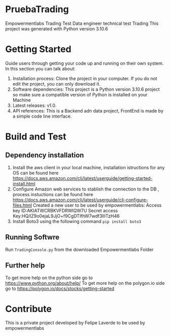# PruebaTrading
Empowermentlabs Trading Test
Data engineer technical test Trading
This project was generated with Python version 3.10.6

# Getting Started
Guide users through getting your code up and running on their own system. In this section you can talk about:
1.	Installation process: Clone the project in your computer. If you do not edit the project, you can only download it.
2.	Software dependencies: This project is a Python version 3.10.6 project so make sure a compatible version of Python is installed on your Machine 
3.	Latest releases: v1.0.
4.	API references: This is a Backend adn data project, FrontEnd is made by a simple code line interface.

# Build and Test
## Dependency installation

1.	Install the aws client in your local machine, installation istructions for any OS can be found here https://docs.aws.amazon.com/cli/latest/userguide/getting-started-install.html
2. 	Configure Amazon web services to stablish the connection to the DB , process instuctions can be found here https://docs.aws.amazon.com/cli/latest/userguide/cli-configure-files.html
	Created a new user to be used by empowermentlabs:
	Access key ID:AKIATWCRBKVFDRWIQW7U
	Secret access Key: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
3.	Install Boto3 using the following command `pip install boto3`

## Running Softwre

Run `TradingConsole.py` from the downloaded Empowermentlabs Folder

## Further help

To get more help on the python side go to https://www.python.org/about/help/
To get more help on the polygon.io side go to  https://polygon.io/docs/stocks/getting-started


# Contribute
This is a private project developed by Felipe Laverde to be used by empowermentlabs

